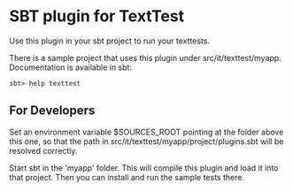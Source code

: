 SBT plugin for TextTest
=======================

Use this plugin in your sbt project to run your texttests.

There is a sample project that uses this plugin under src/it/texttest/myapp. Documentation is available in sbt:

    sbt> help texttest
    
For Developers
--------------

Set an environment variable $SOURCES_ROOT pointing at the folder above this one, so that the path in src/it/texttest/myapp/project/plugins.sbt will be resolved correctly.

Start sbt in the 'myapp' folder. This will compile this plugin and load it into that project. Then you can install and run the sample tests there.

